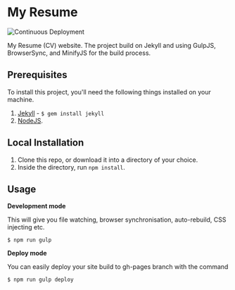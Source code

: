 # My Resume

![Continuous Deployment](https://github.com/nirgn975/resume/workflows/Continuous%20Deployment/badge.svg)

My Resume (CV) website.
The project build on Jekyll and using GulpJS, BrowserSync, and MinifyJS for the build process.

## Prerequisites

To install this project, you'll need the following things installed on your machine.

1. [Jekyll](http://jekyllrb.com/) - `$ gem install jekyll`
2. [NodeJS](http://nodejs.org).

## Local Installation

1. Clone this repo, or download it into a directory of your choice.
2. Inside the directory, run `npm install`.

## Usage

**Development mode**

This will give you file watching, browser synchronisation, auto-rebuild, CSS injecting etc.

```shell
$ npm run gulp
```

**Deploy mode**

You can easily deploy your site build to gh-pages branch with the command
```shell
$ npm run gulp deploy
```

[license-image]: https://img.shields.io/badge/license-ISC-blue.svg
[license-url]: https://github.com/nirgn975/Resume/blob/master/LICENSE
[donate-image]: https://img.shields.io/badge/Donate-PayPal-lightgrey.svg
[donate-url]: https://www.paypal.me/nirgn/2

